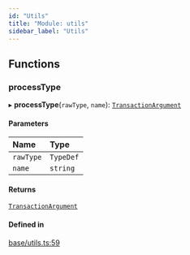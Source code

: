 ```yaml
---
id: "Utils"
title: "Module: utils"
sidebar_label: "Utils"
---
```


## Functions

### processType

▸ **processType**(`rawType`, `name`): [`TransactionArgument`](../../Types/Types.md#transactionargument)

#### Parameters

| Name | Type |
| :------ | :------ |
| `rawType` | `TypeDef` |
| `name` | `string` |

#### Returns

[`TransactionArgument`](../../Types/Types.md#transactionargument)

#### Defined in

[base/utils.ts:59](https://github.com/PolymeshAssociation/polymesh-sdk/blob/adcc38781/src/base/utils.ts#L59)
